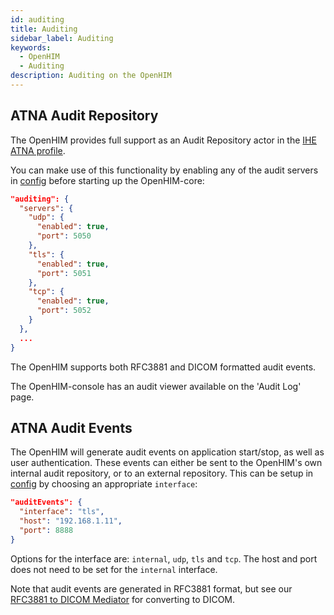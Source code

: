 ```yaml
---
id: auditing
title: Auditing
sidebar_label: Auditing
keywords:
  - OpenHIM
  - Auditing
description: Auditing on the OpenHIM
---
```


## ATNA Audit Repository

The OpenHIM provides full support as an Audit Repository actor in the [IHE ATNA profile](http://wiki.ihe.net/index.php?title=Audit_Trail_and_Node_Authentication).

You can make use of this functionality by enabling any of the audit servers in [config](https://github.com/jembi/openhim-core-js/blob/master/config/default.json#L111-L125) before starting up the OpenHIM-core:

```json
"auditing": {
  "servers": {
    "udp": {
      "enabled": true,
      "port": 5050
    },
    "tls": {
      "enabled": true,
      "port": 5051
    },
    "tcp": {
      "enabled": true,
      "port": 5052
    }
  },
  ...
}
```

The OpenHIM supports both RFC3881 and DICOM formatted audit events.

The OpenHIM-console has an audit viewer available on the 'Audit Log' page.

## ATNA Audit Events

The OpenHIM will generate audit events on application start/stop, as well as user authentication. These events can either be sent to the OpenHIM's own internal audit repository, or to an external repository. This can be setup in [config](https://github.com/jembi/openhim-core-js/blob/master/config/default.json#L111-L116) by choosing an appropriate `interface`:

```json
"auditEvents": {
  "interface": "tls",
  "host": "192.168.1.11",
  "port": 8888
}
```

Options for the interface are: `internal`, `udp`, `tls` and `tcp`. The host and port does not need to be set for the `internal` interface.

Note that audit events are generated in RFC3881 format, but see our [RFC3881 to DICOM Mediator](https://github.com/jembi/openhim-mediator-RFC3881toDICOM) for converting to DICOM.
